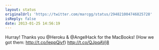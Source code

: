 ```yaml
---
layout: status
originalUrl: 'https://twitter.com/marcgg/status/294821004746825728'
isReply: false
date: 2013-01-25 14:56:19
---
```


Hurray! Thanks you @Heroku &amp; @AngelHack for the MacBooks! (How we got them: http://t.co/IeppQivf)  http://t.co/QJpqAVj8
